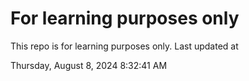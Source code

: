 # For learning purposes only
This repo is for learning purposes only.
Last updated at

Thursday, August 8, 2024 8:32:41 AM

